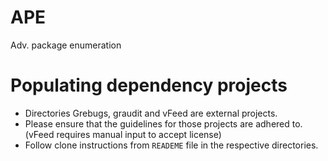 # APE
Adv. package enumeration

# Populating dependency projects
  * Directories Grebugs, graudit and vFeed are external projects.
  * Please ensure that the guidelines for those projects are adhered to. (vFeed requires manual input to accept license)
  * Follow clone instructions from `READEME` file in the respective directories.
